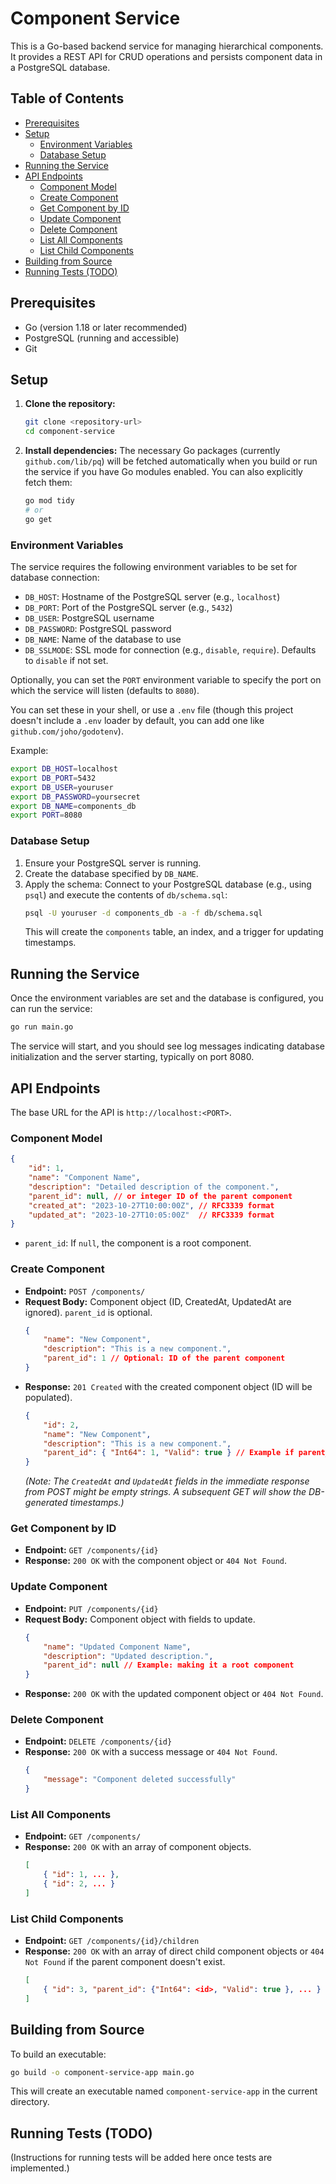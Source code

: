 # Component Service

This is a Go-based backend service for managing hierarchical components. It provides a REST API for CRUD operations and persists component data in a PostgreSQL database.

## Table of Contents

- [Prerequisites](#prerequisites)
- [Setup](#setup)
  - [Environment Variables](#environment-variables)
  - [Database Setup](#database-setup)
- [Running the Service](#running-the-service)
- [API Endpoints](#api-endpoints)
  - [Component Model](#component-model)
  - [Create Component](#create-component)
  - [Get Component by ID](#get-component-by-id)
  - [Update Component](#update-component)
  - [Delete Component](#delete-component)
  - [List All Components](#list-all-components)
  - [List Child Components](#list-child-components)
- [Building from Source](#building-from-source)
- [Running Tests (TODO)](#running-tests-todo)

## Prerequisites

- Go (version 1.18 or later recommended)
- PostgreSQL (running and accessible)
- Git

## Setup

1.  **Clone the repository:**
    ```bash
    git clone <repository-url>
    cd component-service
    ```

2.  **Install dependencies:**
    The necessary Go packages (currently `github.com/lib/pq`) will be fetched automatically when you build or run the service if you have Go modules enabled. You can also explicitly fetch them:
    ```bash
    go mod tidy
    # or
    go get
    ```

### Environment Variables

The service requires the following environment variables to be set for database connection:

-   `DB_HOST`: Hostname of the PostgreSQL server (e.g., `localhost`)
-   `DB_PORT`: Port of the PostgreSQL server (e.g., `5432`)
-   `DB_USER`: PostgreSQL username
-   `DB_PASSWORD`: PostgreSQL password
-   `DB_NAME`: Name of the database to use
-   `DB_SSLMODE`: SSL mode for connection (e.g., `disable`, `require`). Defaults to `disable` if not set.

Optionally, you can set the `PORT` environment variable to specify the port on which the service will listen (defaults to `8080`).

You can set these in your shell, or use a `.env` file (though this project doesn't include a `.env` loader by default, you can add one like `github.com/joho/godotenv`).

Example:
```bash
export DB_HOST=localhost
export DB_PORT=5432
export DB_USER=youruser
export DB_PASSWORD=yoursecret
export DB_NAME=components_db
export PORT=8080
```

### Database Setup

1.  Ensure your PostgreSQL server is running.
2.  Create the database specified by `DB_NAME`.
3.  Apply the schema:
    Connect to your PostgreSQL database (e.g., using `psql`) and execute the contents of `db/schema.sql`:
    ```bash
    psql -U youruser -d components_db -a -f db/schema.sql
    ```
    This will create the `components` table, an index, and a trigger for updating timestamps.

## Running the Service

Once the environment variables are set and the database is configured, you can run the service:

```bash
go run main.go
```

The service will start, and you should see log messages indicating database initialization and the server starting, typically on port 8080.

## API Endpoints

The base URL for the API is `http://localhost:<PORT>`.

### Component Model

```json
{
    "id": 1,
    "name": "Component Name",
    "description": "Detailed description of the component.",
    "parent_id": null, // or integer ID of the parent component
    "created_at": "2023-10-27T10:00:00Z", // RFC3339 format
    "updated_at": "2023-10-27T10:05:00Z"  // RFC3339 format
}
```
- `parent_id`: If `null`, the component is a root component.

### Create Component

-   **Endpoint:** `POST /components/`
-   **Request Body:** Component object (ID, CreatedAt, UpdatedAt are ignored). `parent_id` is optional.
    ```json
    {
        "name": "New Component",
        "description": "This is a new component.",
        "parent_id": 1 // Optional: ID of the parent component
    }
    ```
-   **Response:** `201 Created` with the created component object (ID will be populated).
    ```json
    {
        "id": 2,
        "name": "New Component",
        "description": "This is a new component.",
        "parent_id": { "Int64": 1, "Valid": true } // Example if parent_id was provided
    }
    ```
    *(Note: The `CreatedAt` and `UpdatedAt` fields in the immediate response from POST might be empty strings. A subsequent GET will show the DB-generated timestamps.)*


### Get Component by ID

-   **Endpoint:** `GET /components/{id}`
-   **Response:** `200 OK` with the component object or `404 Not Found`.

### Update Component

-   **Endpoint:** `PUT /components/{id}`
-   **Request Body:** Component object with fields to update.
    ```json
    {
        "name": "Updated Component Name",
        "description": "Updated description.",
        "parent_id": null // Example: making it a root component
    }
    ```
-   **Response:** `200 OK` with the updated component object or `404 Not Found`.

### Delete Component

-   **Endpoint:** `DELETE /components/{id}`
-   **Response:** `200 OK` with a success message or `404 Not Found`.
    ```json
    {
        "message": "Component deleted successfully"
    }
    ```

### List All Components

-   **Endpoint:** `GET /components/`
-   **Response:** `200 OK` with an array of component objects.
    ```json
    [
        { "id": 1, ... },
        { "id": 2, ... }
    ]
    ```

### List Child Components

-   **Endpoint:** `GET /components/{id}/children`
-   **Response:** `200 OK` with an array of direct child component objects or `404 Not Found` if the parent component doesn't exist.
    ```json
    [
        { "id": 3, "parent_id": {"Int64": <id>, "Valid": true }, ... }
    ]
    ```

## Building from Source

To build an executable:

```bash
go build -o component-service-app main.go
```
This will create an executable named `component-service-app` in the current directory.

## Running Tests (TODO)

(Instructions for running tests will be added here once tests are implemented.)
